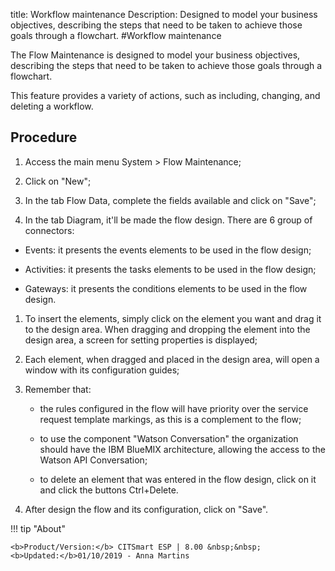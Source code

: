 title: Workflow maintenance
Description: Designed to model your business objectives, describing the steps that need to be taken to achieve those goals through a flowchart.
#Workflow maintenance

The Flow Maintenance is designed to model your business objectives, describing
the steps that need to be taken to achieve those goals through a flowchart.

This feature provides a variety of actions, such as including, changing, and
deleting a workflow.

Procedure
-------------

1.  Access the main menu System \> Flow Maintenance;

2.  Click on "New";

3.  In the tab Flow Data, complete the fields available and click on "Save";

4.  In the tab Diagram, it'll be made the flow design. There are 6 group of
    connectors:

   + Events: it presents the events elements to be used in the flow design;

   + Activities: it presents the tasks elements to be used in the flow
    design;

   + Gateways: it presents the conditions elements to be used in the flow
    design.

1.  To insert the elements, simply click on the element you want and drag it to
    the design area. When dragging and dropping the element into the design
    area, a screen for setting properties is displayed;

2.  Each element, when dragged and placed in the design area, will open a window
    with its configuration guides;

3.  Remember that:

    + the rules configured in the flow will have priority over the service request
    template markings, as this is a complement to the flow;

    + to use the component "Watson Conversation" the organization should have the IBM BlueMIX
    architecture, allowing the access to the Watson API Conversation;

    + to delete an element that was entered in the flow design, click on it and
    click the buttons Ctrl+Delete.

1.  After design the flow and its configuration, click on "Save".


!!! tip "About"

    <b>Product/Version:</b> CITSmart ESP | 8.00 &nbsp;&nbsp;
    <b>Updated:</b>01/10/2019 - Anna Martins
